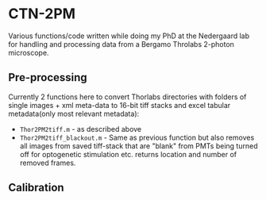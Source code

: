 # CTN-2PM
Various functions/code written while doing my PhD at the Nedergaard lab for handling and processing data from a Bergamo Throlabs 2-photon microscope.

## Pre-processing 
Currently 2 functions here to convert Thorlabs directories with folders of single images + xml meta-data to 16-bit tiff stacks and excel tabular metadata(only most relevant metadata): 
* `Thor2PM2tiff.m`  - as described above
* `Thor2PM2tiff_blackout.m` - Same as previous function but also removes all images from saved tiff-stack that are "blank" from PMTs being turned off for optogenetic stimulation etc. returns location and number of removed frames.

## Calibration
